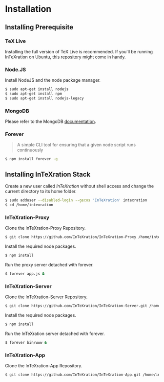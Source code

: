 Installation
============

## Installing Prerequisite

### TeX Live

Installing the full version of TeX Live is recommended. If you'll be running InTeXration on Ubuntu, [this repository](https://github.com/scottkosty/install-tl-ubuntu) might come in handy.

### Node.JS

Install NodeJS and the node package manager.

```bash
$ sudo apt-get install nodejs
$ sudo apt-get install npm
$ sudo apt-get install nodejs-legacy
```

### MongoDB

Please refer to the MongoDB [documentation](http://docs.mongodb.org/manual/tutorial/install-mongodb-on-ubuntu/).

### Forever

> A simple CLI tool for ensuring that a given node script runs continuously

```bash
$ npm install forever -g
```

## Installing InTeXration Stack

Create a new user called *InTeXration* without shell access and change the current directory to its home folder.

```bash
$ sudo adduser --disabled-login --gecos 'InTeXration' intexration
$ cd /home/intexration
```

### InTeXration-Proxy

Clone the InTeXration-Proxy Repository.

```bash
$ git clone https://github.com/InTeXration/InTeXration-Proxy /home/intexration/InTeXration-Proxy
```

Install the required node packages.

```bash
$ npm install
```

Run the proxy server detached with forever.

```bash
$ forever app.js &
```

### InTeXration-Server

Clone the InTeXration-Server Repository.

```bash
$ git clone https://github.com/InTeXration/InTeXration-Server.git /home/intexration/InTeXration-Server
```

Install the required node packages.

```bash
$ npm install
```

Run the InTeXration server detached with forever.

```bash
$ forever bin/www &
```

### InTeXration-App

Clone the InTeXration-App Repository.

```bash
$ git clone https://github.com/InTeXration/InTeXration-App.git /home/intexration/InTeXration-App
```